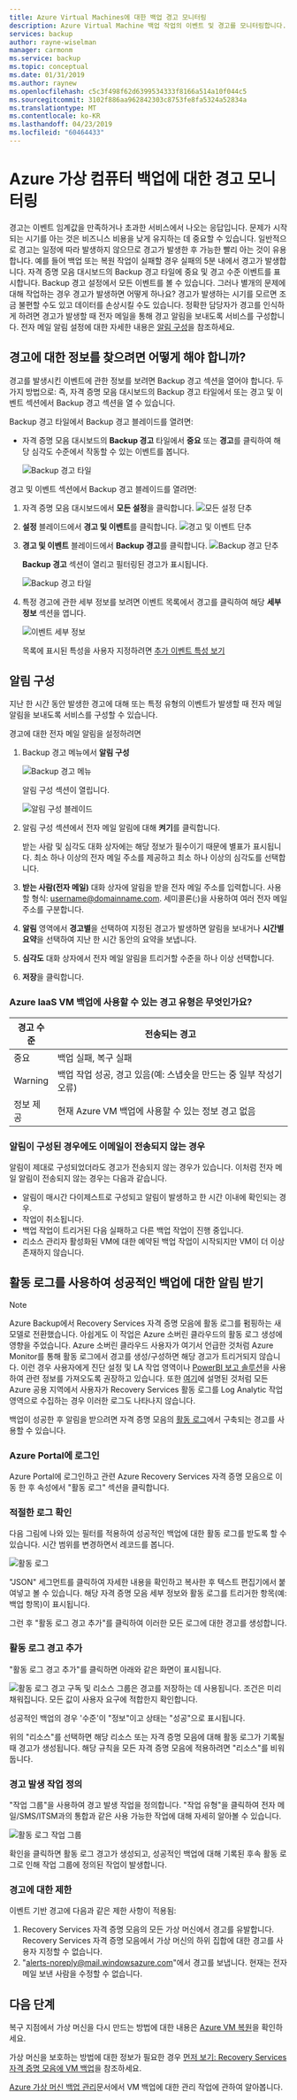 ```yaml
---
title: Azure Virtual Machines에 대한 백업 경고 모니터링
description: Azure Virtual Machine 백업 작업의 이벤트 및 경고를 모니터링합니다. 경고에 기반한 전자 메일을 보냅니다.
services: backup
author: rayne-wiselman
manager: carmonm
ms.service: backup
ms.topic: conceptual
ms.date: 01/31/2019
ms.author: raynew
ms.openlocfilehash: c5c3f498f62d6399534333f8166a514a10f044c5
ms.sourcegitcommit: 3102f886aa962842303c8753fe8fa5324a52834a
ms.translationtype: MT
ms.contentlocale: ko-KR
ms.lasthandoff: 04/23/2019
ms.locfileid: "60464433"
---
```

# <a name="monitor-alerts-for-azure-virtual-machine-backups"></a>Azure 가상 컴퓨터 백업에 대한 경고 모니터링

경고는 이벤트 임계값을 만족하거나 초과한 서비스에서 나오는 응답입니다. 문제가 시작되는 시기를 아는 것은 비즈니스 비용을 낮게 유지하는 데 중요할 수 있습니다. 일반적으로 경고는 일정에 따라 발생하지 않으므로 경고가 발생한 후 가능한 빨리 아는 것이 유용합니다. 예를 들어 백업 또는 복원 작업이 실패할 경우 실패의 5분 내에서 경고가 발생합니다. 자격 증명 모음 대시보드의 Backup 경고 타일에 중요 및 경고 수준 이벤트를 표시합니다. Backup 경고 설정에서 모든 이벤트를 볼 수 있습니다. 그러나 별개의 문제에 대해 작업하는 경우 경고가 발생하면 어떻게 하나요? 경고가 발생하는 시기를 모르면 조금 불편할 수도 있고 데이터를 손상시킬 수도 있습니다. 정확한 담당자가 경고를 인식하게 하려면 경고가 발생할 때 전자 메일을 통해 경고 알림을 보내도록 서비스를 구성합니다. 전자 메일 알림 설정에 대한 자세한 내용은 [알림 구성](backup-azure-monitor-vms.md#configure-notifications)을 참조하세요.

## <a name="how-do-i-find-information-about-the-alerts"></a>경고에 대한 정보를 찾으려면 어떻게 해야 합니까?

경고를 발생시킨 이벤트에 관한 정보를 보려면 Backup 경고 섹션을 열어야 합니다. 두 가지 방법으로: 즉, 자격 증명 모음 대시보드의 Backup 경고 타일에서 또는 경고 및 이벤트 섹션에서 Backup 경고 섹션을 열 수 있습니다.

Backup 경고 타일에서 Backup 경고 블레이드를 열려면:

* 자격 증명 모음 대시보드의 **Backup 경고** 타일에서 **중요** 또는 **경고**를 클릭하여 해당 심각도 수준에서 작동할 수 있는 이벤트를 봅니다.

    ![Backup 경고 타일](./media/backup-azure-monitor-vms/backup-alerts-tile.png)

경고 및 이벤트 섹션에서 Backup 경고 블레이드를 열려면:

1. 자격 증명 모음 대시보드에서 **모든 설정**을 클릭합니다. ![모든 설정 단추](./media/backup-azure-monitor-vms/all-settings-button.png)
2. **설정** 블레이드에서 **경고 및 이벤트**를 클릭합니다. ![경고 및 이벤트 단추](./media/backup-azure-monitor-vms/alerts-and-events-button.png)
3. **경고 및 이벤트** 블레이드에서 **Backup 경고**를 클릭합니다. ![Backup 경고 단추](./media/backup-azure-monitor-vms/backup-alerts.png)

    **Backup 경고** 섹션이 열리고 필터링된 경고가 표시됩니다.

    ![Backup 경고 타일](./media/backup-azure-monitor-vms/backup-alerts-critical.png)
4. 특정 경고에 관한 세부 정보를 보려면 이벤트 목록에서 경고를 클릭하여 해당 **세부 정보** 섹션을 엽니다.

    ![이벤트 세부 정보](./media/backup-azure-monitor-vms/audit-logs-event-detail.png)

    목록에 표시된 특성을 사용자 지정하려면 [추가 이벤트 특성 보기](backup-azure-monitor-vms.md)

## <a name="configure-notifications"></a>알림 구성

 지난 한 시간 동안 발생한 경고에 대해 또는 특정 유형의 이벤트가 발생할 때 전자 메일 알림을 보내도록 서비스를 구성할 수 있습니다.

경고에 대한 전자 메일 알림을 설정하려면

1. Backup 경고 메뉴에서 **알림 구성**

    ![Backup 경고 메뉴](./media/backup-azure-monitor-vms/backup-alerts-menu.png)

    알림 구성 섹션이 열립니다.

    ![알림 구성 블레이드](./media/backup-azure-monitor-vms/configure-notifications.png)
2. 알림 구성 섹션에서 전자 메일 알림에 대해 **켜기**를 클릭합니다.

    받는 사람 및 심각도 대화 상자에는 해당 정보가 필수이기 때문에 별표가 표시됩니다. 최소 하나 이상의 전자 메일 주소를 제공하고 최소 하나 이상의 심각도를 선택합니다.
3. **받는 사람(전자 메일)** 대화 상자에 알림을 받을 전자 메일 주소를 입력합니다. 사용할 형식: username@domainname.com. 세미콜론(;)을 사용하여 여러 전자 메일 주소를 구분합니다.
4. **알림** 영역에서 **경고별**을 선택하여 지정된 경고가 발생하면 알림을 보내거나 **시간별 요약**을 선택하여 지난 한 시간 동안의 요약을 보냅니다.
5. **심각도** 대화 상자에서 전자 메일 알림을 트리거할 수준을 하나 이상 선택합니다.
6. **저장**을 클릭합니다.

### <a name="what-alert-types-are-available-for-azure-iaas-vm-backup"></a>Azure IaaS VM 백업에 사용할 수 있는 경고 유형은 무엇인가요?

   | 경고 수준 | 전송되는 경고 |
   | --- | --- |
   | 중요 | 백업 실패, 복구 실패 |
   | Warning | 백업 작업 성공, 경고 있음(예: 스냅숏을 만드는 중 일부 작성기 오류) |
   | 정보 제공 | 현재 Azure VM 백업에 사용할 수 있는 정보 경고 없음 |

### <a name="situations-where-email-isnt-sent-even-if-notifications-are-configured"></a>알림이 구성된 경우에도 이메일이 전송되지 않는 경우

알림이 제대로 구성되었더라도 경고가 전송되지 않는 경우가 있습니다. 이처럼 전자 메일 알림이 전송되지 않는 경우는 다음과 같습니다.

* 알림이 매시간 다이제스트로 구성되고 알림이 발생하고 한 시간 이내에 확인되는 경우.
* 작업이 취소됩니다.
* 백업 작업이 트리거된 다음 실패하고 다른 백업 작업이 진행 중입니다.
* 리소스 관리자 활성화된 VM에 대한 예약된 백업 작업이 시작되지만 VM이 더 이상 존재하지 않습니다.

## <a name="using-activity-logs-to-get-notifications-for-successful-backups"></a>활동 로그를 사용하여 성공적인 백업에 대한 알림 받기

> [!NOTE]
> Azure Backup에서 Recovery Services 자격 증명 모음에 활동 로그를 펌핑하는 새 모델로 전환했습니다. 아쉽게도 이 작업은 Azure 소버린 클라우드의 활동 로그 생성에 영향을 주었습니다. Azure 소버린 클라우드 사용자가 여기서 언급한 것처럼 Azure Monitor를 통해 활동 로그에서 경고를 생성/구성하면 해당 경고가 트리거되지 않습니다. 이런 경우 사용자에게 진단 설정 및 LA 작업 영역이나 [PowerBI 보고 솔루션](backup-azure-configure-reports.md)을 사용하여 관련 정보를 가져오도록 권장하고 있습니다. 또한 [여기](https://docs.microsoft.com/azure/log-analytics/log-analytics-activity)에 설명된 것처럼 모든 Azure 공용 지역에서 사용자가 Recovery Services 활동 로그를 Log Analytic 작업 영역으로 수집하는 경우 이러한 로그도 나타나지 않습니다.

백업이 성공한 후 알림을 받으려면 자격 증명 모음의 [활동 로그](https://docs.microsoft.com/azure/azure-resource-manager/resource-group-audit)에서 구축되는 경고를 사용할 수 있습니다.

### <a name="login-into-azure-portal"></a>Azure Portal에 로그인

Azure Portal에 로그인하고 관련 Azure Recovery Services 자격 증명 모음으로 이동 한 후 속성에서 "활동 로그" 섹션을 클릭합니다.

### <a name="identify-appropriate-log"></a>적절한 로그 확인

다음 그림에 나와 있는 필터를 적용하여 성공적인 백업에 대한 활동 로그를 받도록 할 수 있습니다. 시간 범위를 변경하면서 레코드를 봅니다.

![활동 로그](./media/backup-azure-monitor-vms/activity-logs-identify.png)

"JSON" 세그먼트를 클릭하여 자세한 내용을 확인하고 복사한 후 텍스트 편집기에서 붙여넣고 볼 수 있습니다. 해당 자격 증명 모음 세부 정보와 활동 로그를 트리거한 항목(예: 백업 항목)이 표시됩니다.

그런 후 "활동 로그 경고 추가"를 클릭하여 이러한 모든 로그에 대한 경고를 생성합니다.

### <a name="add-activity-log-alert"></a>활동 로그 경고 추가

"활동 로그 경고 추가"를 클릭하면 아래와 같은 화면이 표시됩니다.

![활동 로그 경고](./media/backup-azure-monitor-vms/activity-logs-alerts-successful.png) 구독 및 리소스 그룹은 경고를 저장하는 데 사용됩니다. 조건은 미리 채워집니다. 모든 값이 사용자 요구에 적합한지 확인합니다.

성공적인 백업의 경우 '수준'이 "정보"이고 상태는 "성공"으로 표시됩니다.

위의 "리소스"를 선택하면 해당 리소스 또는 자격 증명 모음에 대해 활동 로그가 기록될 때 경고가 생성됩니다. 해당 규칙을 모든 자격 증명 모음에 적용하려면 "리소스"를 비워둡니다.

### <a name="define-action-on-alert-firing"></a>경고 발생 작업 정의

"작업 그룹"을 사용하여 경고 발생 작업을 정의합니다. "작업 유형"을 클릭하여 전자 메일/SMS/ITSM과의 통합과 같은 사용 가능한 작업에 대해 자세히 알아볼 수 있습니다.

![활동 로그 작업 그룹](./media/backup-azure-monitor-vms/activity-logs-alerts-action-group.png)

확인을 클릭하면 활동 로그 경고가 생성되고, 성공적인 백업에 대해 기록된 후속 활동 로그로 인해 작업 그룹에 정의된 작업이 발생합니다.

### <a name="limitations-on-alerts"></a>경고에 대한 제한

이벤트 기반 경고에 다음과 같은 제한 사항이 적용됨:

1. Recovery Services 자격 증명 모음의 모든 가상 머신에서 경고를 유발합니다. Recovery Services 자격 증명 모음에서 가상 머신의 하위 집합에 대한 경고를 사용자 지정할 수 없습니다.
2. "alerts-noreply@mail.windowsazure.com"에서 경고를 보냅니다. 현재는 전자 메일 보낸 사람을 수정할 수 없습니다.

## <a name="next-steps"></a>다음 단계

복구 지점에서 가상 머신을 다시 만드는 방법에 대한 내용은 [Azure VM 복원](backup-azure-arm-restore-vms.md)을 확인하세요.

가상 머신을 보호하는 방법에 대한 정보가 필요한 경우 [먼저 보기: Recovery Services 자격 증명 모음에 VM 백업](backup-azure-vms-first-look-arm.md)을 참조하세요.

[Azure 가상 머신 백업 관리](backup-azure-manage-vms.md)문서에서 VM 백업에 대한 관리 작업에 관하여 알아봅니다.
